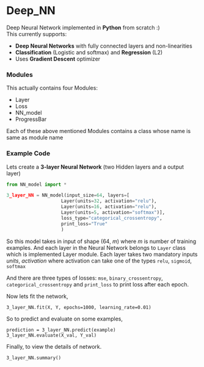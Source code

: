 # Deep_NN
Deep Neural Network implemented in **Python** from scratch :)
<br>
This currently supports:
- **Deep Neural Networks** with fully connected layers and non-linearities
- **Classification** (Logistic and softmax) and **Regression** (L2)
- Uses **Gradient Descent** optimizer

### Modules
This actually contains four Modules:
- Layer
- Loss
- NN_model
- ProgressBar

Each of these above mentioned Modules contains a class whose name is same as module name

### Example Code
Lets create a **3-layer Neural Network** (two Hidden layers and a output layer)

```python
from NN_model import *

3_layer_NN = NN_model(input_size=64, layers=[
                    Layer(units=32, activation="relu"),
                    Layer(units=16, activation="relu"),
                    Layer(units=5, activation="softmax")],
                    loss_type="categorical_crossentropy",
                    print_loss="True"
                    )
```

So this model takes in input of shape (64, *m*) where *m* is number of training examples. And each layer in the Neural Network belongs to <code>Layer</code> class which is implemented Layer module. Each layer takes two mandatory inputs *units*, *activation* where activation can take one of the types <code>relu</code>, <code>sigmoid</code>,  <code>softmax</code>

And there are three types of losses: <code>mse</code>, <code>binary\_crossentropy</code>, <code>categorical\_crossentropy</code> and <code>print_loss</code>
to print loss after each epoch.

Now lets fit the network,

    3_layer_NN.fit(X, Y, epochs=1000, learning_rate=0.01)
    
So to predict and evaluate on some examples,

    prediction = 3_layer_NN.predict(example)
    3_layer_NN.evaluate(X_val, Y_val)
    
Finally, to view the details of network.
    
    3_layer_NN.summary()
    
